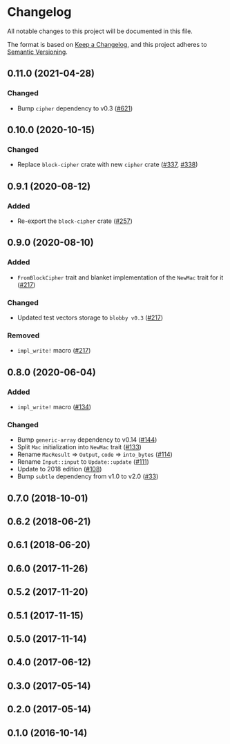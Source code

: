 # Changelog

All notable changes to this project will be documented in this file.

The format is based on [Keep a Changelog](https://keepachangelog.com/en/1.0.0/),
and this project adheres to [Semantic Versioning](https://semver.org/spec/v2.0.0.html).

## 0.11.0 (2021-04-28)
### Changed
- Bump `cipher` dependency to v0.3 ([#621])

[#621]: https://github.com/RustCrypto/traits/pull/621

## 0.10.0 (2020-10-15)
### Changed
- Replace `block-cipher` crate with new `cipher` crate ([#337], [#338])

[#338]: https://github.com/RustCrypto/traits/pull/338
[#337]: https://github.com/RustCrypto/traits/pull/337

## 0.9.1 (2020-08-12)
### Added
- Re-export the `block-cipher` crate ([#257])

[#257]: https://github.com/RustCrypto/traits/pull/257

## 0.9.0 (2020-08-10)
### Added
- `FromBlockCipher` trait and blanket implementation of the `NewMac` trait
for it ([#217])

### Changed
- Updated test vectors storage to `blobby v0.3` ([#217])

### Removed
- `impl_write!` macro ([#217])

[#217]: https://github.com/RustCrypto/traits/pull/217

## 0.8.0 (2020-06-04)
### Added
- `impl_write!` macro ([#134])

### Changed
- Bump `generic-array` dependency to v0.14 ([#144])
- Split `Mac` initialization into `NewMac` trait ([#133])
- Rename `MacResult` => `Output`, `code` => `into_bytes` ([#114])
- Rename `Input::input` to `Update::update` ([#111])
- Update to 2018 edition ([#108])
- Bump `subtle` dependency from v1.0 to v2.0 ([#33])

[#144]: https://github.com/RustCrypto/traits/pull/95
[#134]: https://github.com/RustCrypto/traits/pull/134
[#133]: https://github.com/RustCrypto/traits/pull/133
[#114]: https://github.com/RustCrypto/traits/pull/114
[#111]: https://github.com/RustCrypto/traits/pull/111
[#108]: https://github.com/RustCrypto/traits/pull/108
[#33]: https://github.com/RustCrypto/traits/pull/33

## 0.7.0 (2018-10-01)

## 0.6.2 (2018-06-21)

## 0.6.1 (2018-06-20)

## 0.6.0 (2017-11-26)

## 0.5.2 (2017-11-20)

## 0.5.1 (2017-11-15)

## 0.5.0 (2017-11-14)

## 0.4.0 (2017-06-12)

## 0.3.0 (2017-05-14)

## 0.2.0 (2017-05-14)

## 0.1.0 (2016-10-14)
